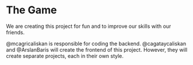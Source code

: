 
# The Game


We are creating this project for fun and to improve our skills with our friends.

@mcagricaliskan is responsible for coding the backend.
@cagataycaliskan and @ArslanBaris will create the frontend of this project. However, they will create separate projects, each in their own style.